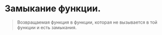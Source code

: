 # Замыкание функции.  
> Возвращаемая функция в функции, которая не вызывается в той функции и есть замыкания.
 
